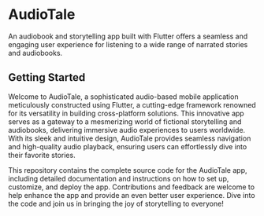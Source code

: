 # AudioTale

An audiobook and storytelling app built with Flutter offers a seamless and engaging user experience for listening to a wide range of narrated stories and audiobooks.

## Getting Started

Welcome to AudioTale, a sophisticated audio-based mobile application meticulously constructed using Flutter, a cutting-edge framework renowned for its versatility in building cross-platform solutions. This innovative app serves as a gateway to a mesmerizing world of fictional storytelling and audiobooks, delivering immersive audio experiences to users worldwide. With its sleek and intuitive design, AudioTale provides seamless navigation and high-quality audio playback, ensuring users can effortlessly dive into their favorite stories.

This repository contains the complete source code for the AudioTale app, including detailed documentation and instructions on how to set up, customize, and deploy the app. Contributions and feedback are welcome to help enhance the app and provide an even better user experience. Dive into the code and join us in bringing the joy of storytelling to everyone!
